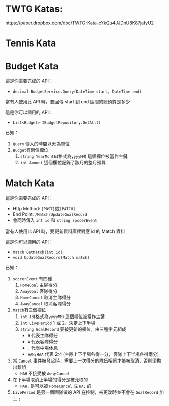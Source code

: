 # TWTG Katas:

https://paper.dropbox.com/doc/TWTG-Kata-cYkQu4JJDnU8K87jafyU2

# Tennis Kata

# Budget Kata

這是你需要完成的 API：

* ```decimal BudgetService.Query(DateTime start, DateTime end)```

當有人使用此 API 時，要回傳 start 到 end 區間的總預算是多少

這是你可以調用的 API：

* ```List<Budget> IBudgetRepository.GetAll()```

已知：

1. `Query` 傳入的時間以天為單位
2. `Budget`有兩個欄位
    1. `string YearMonth`(格式為`yyyyMM`) 這個欄位被當作主鍵
    2. `int Amount` 這個欄位記錄了該月的整月預算

# Match Kata

這是你需要完成的 API：

* Http Method: `[POST]`或`[PATCH]`
* End Point: ```/Match/UpdateGoalRecord```
* 會同時傳入 `int id` 和 `string soccerEvent`

當有人使用此 API 時，要更新資料庫裡對應 id 的 Match 資料

這是你可以調用的 API：

* `Match GetMatch(int id)`
* `void UpdateGoalRecord(Match match)`

已知：

1. `soccerEvent` 有四種
    1. `HomeGoal` 主隊得分
    2. `AwayGoal` 客隊得分
    3. `HomeCancel` 取消主隊得分
    4. `AwayCancel` 取消客隊得分
2. `Match`有三個欄位
    1. `int Id`(格式為`yyyyMM`) 這個欄位被當作主鍵
    2. `int LivePeriod` 1 或 2，決定上下半場
    3. `string GoalRecord` 要被更新的欄位，由三種字元組成
        * `H` 代表主隊得分
        * `A` 代表客隊得分
        * `;` 代表中場休息
        * `AAH;HAA` 代表 2:4 (主隊上下半場各得一分，客隊上下半場各得兩分)
3. 當 `Cancel` 事件被發起時，需要上一次得分的隊伍相同才能被取消，否則須拋出錯誤
    * `HAH` 不接受被 `AwayCancel`
4. 在下半場取消上半場的得分是被允取的
    * `HAH;` 是可以被 `HomeCancel` 成 `HA;` 的
5. `LivePeriod` 是另一個團隊做的 API 在控制，被更改時並不會在 `GoalRecord` 加上 `;`
